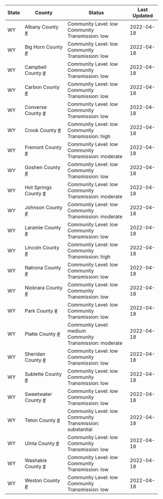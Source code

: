 State | County | Status | Last Updated
--- | --- | --- | --- 
WY | Albany County <a href="#albany_county">#</a> | <a name="albany_county"></a>Community Level: low<br/>Community Transmission: low | 2022-04-18
WY | Big Horn County <a href="#big_horn_county">#</a> | <a name="big_horn_county"></a>Community Level: low<br/>Community Transmission: low | 2022-04-18
WY | Campbell County <a href="#campbell_county">#</a> | <a name="campbell_county"></a>Community Level: low<br/>Community Transmission: low | 2022-04-18
WY | Carbon County <a href="#carbon_county">#</a> | <a name="carbon_county"></a>Community Level: low<br/>Community Transmission: low | 2022-04-18
WY | Converse County <a href="#converse_county">#</a> | <a name="converse_county"></a>Community Level: low<br/>Community Transmission: low | 2022-04-18
WY | Crook County <a href="#crook_county">#</a> | <a name="crook_county"></a>Community Level: low<br/>Community Transmission: high | 2022-04-18
WY | Fremont County <a href="#fremont_county">#</a> | <a name="fremont_county"></a>Community Level: low<br/>Community Transmission: moderate | 2022-04-18
WY | Goshen County <a href="#goshen_county">#</a> | <a name="goshen_county"></a>Community Level: low<br/>Community Transmission: low | 2022-04-18
WY | Hot Springs County <a href="#hot_springs_county">#</a> | <a name="hot_springs_county"></a>Community Level: low<br/>Community Transmission: moderate | 2022-04-18
WY | Johnson County <a href="#johnson_county">#</a> | <a name="johnson_county"></a>Community Level: low<br/>Community Transmission: moderate | 2022-04-18
WY | Laramie County <a href="#laramie_county">#</a> | <a name="laramie_county"></a>Community Level: low<br/>Community Transmission: low | 2022-04-18
WY | Lincoln County <a href="#lincoln_county">#</a> | <a name="lincoln_county"></a>Community Level: low<br/>Community Transmission: high | 2022-04-18
WY | Natrona County <a href="#natrona_county">#</a> | <a name="natrona_county"></a>Community Level: low<br/>Community Transmission: low | 2022-04-18
WY | Niobrara County <a href="#niobrara_county">#</a> | <a name="niobrara_county"></a>Community Level: low<br/>Community Transmission: low | 2022-04-18
WY | Park County <a href="#park_county">#</a> | <a name="park_county"></a>Community Level: low<br/>Community Transmission: low | 2022-04-18
WY | Platte County <a href="#platte_county">#</a> | <a name="platte_county"></a>Community Level: medium<br/>Community Transmission: moderate | 2022-04-18
WY | Sheridan County <a href="#sheridan_county">#</a> | <a name="sheridan_county"></a>Community Level: low<br/>Community Transmission: low | 2022-04-18
WY | Sublette County <a href="#sublette_county">#</a> | <a name="sublette_county"></a>Community Level: low<br/>Community Transmission: low | 2022-04-18
WY | Sweetwater County <a href="#sweetwater_county">#</a> | <a name="sweetwater_county"></a>Community Level: low<br/>Community Transmission: low | 2022-04-18
WY | Teton County <a href="#teton_county">#</a> | <a name="teton_county"></a>Community Level: low<br/>Community Transmission: substantial | 2022-04-18
WY | Uinta County <a href="#uinta_county">#</a> | <a name="uinta_county"></a>Community Level: low<br/>Community Transmission: low | 2022-04-18
WY | Washakie County <a href="#washakie_county">#</a> | <a name="washakie_county"></a>Community Level: low<br/>Community Transmission: low | 2022-04-18
WY | Weston County <a href="#weston_county">#</a> | <a name="weston_county"></a>Community Level: low<br/>Community Transmission: low | 2022-04-18
